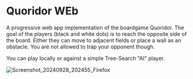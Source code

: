 # Quoridor WEb
A progressive web app implementation of the boardgame Quoridor.
The goal of the players (black and white dots) is to reach the opposite side of the board.
Either they can move to adjacent fields or place a wall as an obstacle.
You are not allowed to trap your opponent though.

You can play locally or against a simple Tree-Search "AI" player. 

![Screenshot_20240928_202455_Firefox](https://github.com/user-attachments/assets/49b24378-4baa-422a-9b8c-f4c3fa87755e)
